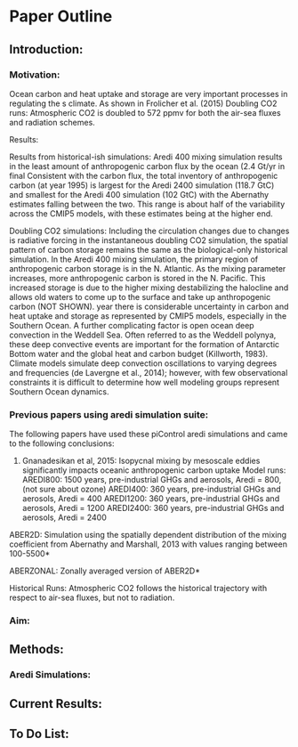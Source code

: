 # Paper Outline 

## Introduction: 
### Motivation: 
Ocean carbon and heat uptake and storage are very important processes in regulating the s climate. As shown in Frolicher et al. (2015)
Doubling CO2 runs: Atmospheric CO2 is doubled to 572 ppmv for both the air-sea fluxes and radiation schemes. 

Results:

Results from historical-ish simulations: 
Aredi 400 mixing simulation results in the least amount of anthropogenic carbon flux by the ocean (2.4 Gt/yr in final
Consistent with the carbon flux, the total inventory of anthropogenic carbon (at year 1995) is largest for the Aredi 2400 simulation (118.7 GtC) and smallest for the Aredi 400 simulation (102 GtC) with the Abernathy estimates falling between the two. This range is about half of the variability across the CMIP5 models, with these estimates being at the higher end.  

Doubling CO2 simulations:
Including the circulation changes due to changes is radiative forcing in the instantaneous doubling CO2 simulation, the spatial pattern of carbon storage remains the same as the biological-only historical simulation. In the Aredi 400 mixing simulation, the primary region of anthropogenic carbon storage is in the N. Atlantic. As the mixing parameter increases, more anthropogenic carbon is stored in the N. Pacific. This increased storage is due to the higher mixing destabilizing the halocline and allows old waters to come up to the surface and take up anthropogenic carbon (NOT SHOWN).
 year  there is considerable uncertainty in carbon and heat uptake and storage as represented by CMIP5 models, especially in the Southern Ocean. A further complicating factor is open ocean deep convection in the Weddell Sea. Often referred to as the Weddell polynya, these deep convective events are important for the formation of Antarctic Bottom water and the global heat and carbon budget (Killworth, 1983). Climate models simulate deep convection oscillations to varying degrees and frequencies (de Lavergne et al., 2014); however, with few observational constraints it is difficult to determine how well modeling groups represent Southern Ocean dynamics.


### Previous papers using aredi simulation suite:

The following papers have used these piControl aredi simulations and came to the following conclusions: 
1. Gnanadesikan et al, 2015: Isopycnal mixing by mesoscale eddies significantly impacts oceanic anthropogenic carbon uptake
Model runs: 
AREDI800: 1500 years, pre-industrial GHGs and aerosols, Aredi = 800, (not sure about ozone)
AREDI400: 360 years, pre-industrial GHGs and aerosols, Aredi = 400
AREDI1200: 360 years, pre-industrial GHGs and aerosols,  Aredi = 1200
AREDI2400: 360 years, pre-industrial GHGs and aerosols,  Aredi = 2400

ABER2D: Simulation using the spatially dependent distribution of the mixing coefficient from Abernathy and Marshall, 2013 with values ranging between 100-5500* 

ABERZONAL: Zonally averaged version of ABER2D*

Historical Runs: Atmospheric CO2 follows the historical trajectory with respect to air-sea fluxes, but not to radiation. 

### Aim:


## Methods: 
### Aredi Simulations: 


## Current Results: 

## To Do List: 